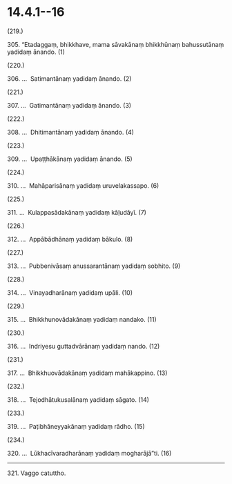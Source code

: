 

# 14.4.1--16



(219.)

305\. “Etadaggaṃ, bhikkhave, mama sāvakānaṃ bhikkhūnaṃ bahussutānaṃ yadidaṃ ānando. (1)

(220.)

306\. …  Satimantānaṃ yadidaṃ ānando. (2)

(221.)

307\. …  Gatimantānaṃ yadidaṃ ānando. (3)

(222.)

308\. …  Dhitimantānaṃ yadidaṃ ānando. (4)

(223.)

309\. …  Upaṭṭhākānaṃ yadidaṃ ānando. (5)

(224.)

310\. …  Mahāparisānaṃ yadidaṃ uruvelakassapo. (6)

(225.)

311\. …  Kulappasādakānaṃ yadidaṃ kāḷudāyī. (7)

(226.)

312\. …  Appābādhānaṃ yadidaṃ bākulo. (8)

(227.)

313\. …  Pubbenivāsaṃ anussarantānaṃ yadidaṃ sobhito. (9)

(228.)

314\. …  Vinayadharānaṃ yadidaṃ upāli. (10)

(229.)

315\. …  Bhikkhunovādakānaṃ yadidaṃ nandako. (11)

(230.)

316\. …  Indriyesu guttadvārānaṃ yadidaṃ nando. (12)

(231.)

317\. …  Bhikkhuovādakānaṃ yadidaṃ mahākappino. (13)

(232.)

318\. …  Tejodhātukusalānaṃ yadidaṃ sāgato. (14)

(233.)

319\. …  Paṭibhāneyyakānaṃ yadidaṃ rādho. (15)

(234.)

320\. …  Lūkhacīvaradharānaṃ yadidaṃ mogharājā”ti. (16)

---

321\. Vaggo catuttho.





